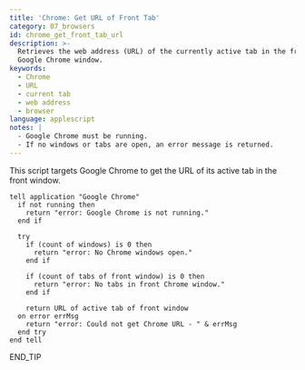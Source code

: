 ```yaml
---
title: 'Chrome: Get URL of Front Tab'
category: 07_browsers
id: chrome_get_front_tab_url
description: >-
  Retrieves the web address (URL) of the currently active tab in the frontmost
  Google Chrome window.
keywords:
  - Chrome
  - URL
  - current tab
  - web address
  - browser
language: applescript
notes: |
  - Google Chrome must be running.
  - If no windows or tabs are open, an error message is returned.
---
```


This script targets Google Chrome to get the URL of its active tab in the front window.

```applescript
tell application "Google Chrome"
  if not running then
    return "error: Google Chrome is not running."
  end if
  
  try
    if (count of windows) is 0 then
      return "error: No Chrome windows open."
    end if
    
    if (count of tabs of front window) is 0 then
      return "error: No tabs in front Chrome window."
    end if
    
    return URL of active tab of front window
  on error errMsg
    return "error: Could not get Chrome URL - " & errMsg
  end try
end tell
```
END_TIP
